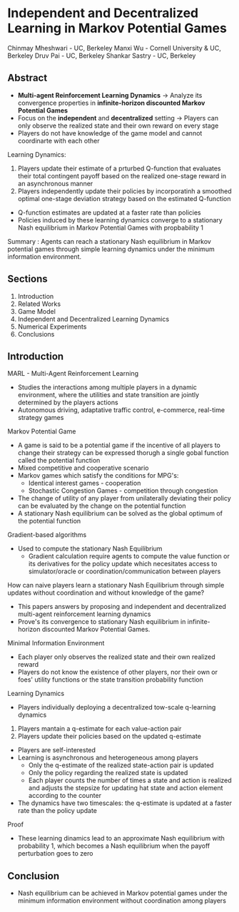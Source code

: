 # Independent and Decentralized Learning in Markov Potential Games

Chinmay Mheshwari - UC, Berkeley
Manxi Wu -  Cornell University & UC, Berkeley
Druv Pai - UC, Berkeley
Shankar Sastry - UC, Berkeley

## Abstract

* __Multi-agent Reinforcement Learning Dynamics__ -> Analyze its convergence properties in __infinite-horizon discounted Markov Potential Games__
* Focus on the __independent__ and __decentralized__ setting -> Players can only observe the realized state and their own reward on every stage
* Players do not have knowledge of the game model and cannot coordinarte with each other

Learning Dynamics:

1. Players update their estimate of a prturbed Q-function that evaluates their total contingent payoff based on the realized one-stage reward in an asynchronous manner
2. Players independently update their policies by incorporatinh a smoothed optimal one-stage deviation strategy based on the estimated Q-function

* Q-function estimates are updated at a faster rate than policies
* Policies induced by these learning dynamics converge to a stationary Nash equilibrium in Markov Potential Games with propbability 1

Summary : Agents can reach a stationary Nash equilibrium in Markov potential games through simple learning dynamics under the minimum information environment.

## Sections

1. Introduction
2. Related Works
3. Game Model
4. Independent and Decentralized Learning Dynamics
5. Numerical Experiments
6. Conclusions

## Introduction

MARL - Multi-Agent Reinforcement Learning

* Studies the interactions among multiple players in a dynamic environment, where the utilities and state transition are jointly determined by the players actions
* Autonomous driving, adaptative traffic control, e-commerce, real-time strategy games

Markov Potential Game

* A game is said to be a potential game if the incentive of all players to change their strategy can be expressed thorugh a single gobal function called the potential function
* Mixed competitive and cooperative scenario
* Markov games which satisfy the conditions for MPG's:
  * Identical interest games - cooperation
  * Stochastic Congestion Games - competition through congestion
* The change of utility of any player from unilaterally deviating their policy can be evaluated by the change on the potential function
* A stationary Nash equilibrium can be solved as the global optimum of the potential function

Gradient-based algorithms

* Used to compute the stationary Nash Equilibrium
  * Gradient calculation require agents to compute the value function or its derivatives for the policy update which necesitates access to simulator/oracle or coordination/communication between players

How can naive players learn a stationary Nash Equilibrium through simple updates without coordination and without knowledge of the game?

* This papers answers by proposing and independent and decentralized multi-agent reinforcement learning dynamics
* Prove's its convergence to stationary Nash equilibrium in infinite-horizon discounted Markov Potential Games.

Minimal Information Environment

* Each player only observes the realized state and their own realized reward
* Players do not know the existence of other players, nor their own or foes' utility functions or the state transition probability function

Learning Dynamics

* Players individually deploying a decentralized tow-scale q-learning dynamics

1. Players mantain a q-estimate for each value-action pair
2. Players update their policies based on the updated q-estimate

* Players are self-interested
* Learning is asynchronous and heterogeneous among players
  * Only the q-estimate of the realized state-action pair is updated
  * Only the policy regarding the realized state is updated
  * Each player counts the number of times a state and action is realized and adjusts the stepsize for updating hat state and action element according to the counter
* The dynamics have two timescales: the q-estimate is updated at a faster rate than the policy update

Proof

* These learning dinamics lead to an approximate Nash equilibrium with probability 1, which becomes a Nash equilibrium when the payoff perturbation goes to zero

## Conclusion

* Nash equilibrium can be achieved in Markov potential games under the minimum information environment without coordination among players
